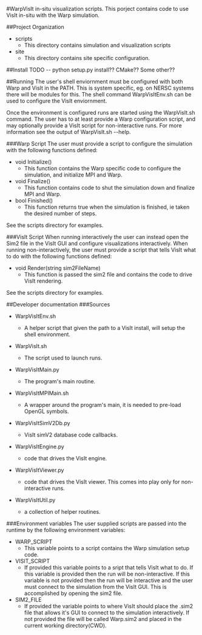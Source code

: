 #WarpVisIt in-situ visualization scripts.
This porject contains code to use VisIt in-situ with the Warp simulation.

##Project Organization
* scripts
    * This directory contains simulation and visualization scripts
* site
    * This directory contains site specific configuration.

##Install
TODO -- python setup.py install?? CMake?? Some other??

##Running
The user's shell enviornment must be configured with both Warp and VisIt in the PATH. This is system specific, eg. on NERSC systems there will be modules for this. The shell command WarpVisItEnv.sh can be used to configure the VisIt enviornment.

Once the environment is configured runs are started using the WarpVisIt.sh command. The user has to at least provide a Warp configuration script, and may optionally provide a VisIt script for non-interactive runs. For more information see the output of WarpVisIt.sh --help.

###Warp Script
The user must provide a script to configure the simulation with the following functions defined:

* void Initialize()
    * This function contains the Warp specific code to configure the simulation, and initialize MPI and Warp.
* void Finalize()
    * This function contains code to shut the simulation down and finalize MPI and Warp.
* bool Finished()
    * This function returns true when the simulation is finished, ie taken the desired number of steps.

See the scripts directory for examples.

###VisIt Script
When running interactively the user can instead open the Sim2 file in the VisIt GUI and configure visualizations interactively. When running non-interactively, the user must provide a script that tells VisIt what to do with the following functions defined:

* void Render(string sim2FileName)
    * This function is passed the sim2 file and contains the code to drive VisIt rendering.

See the scripts directory for examples.

##Developer documentation
###Sources
* WarpVisItEnv.sh
    * A helper script that given the path to a VisIt install, will setup the shell environment.

* WarpVisIt.sh
    * The script used to launch runs.

* WarpVisItMain.py
    * The program's main routine.

* WarpVisItMPIMain.sh
    * A wrapper around the program's main, it is needed to pre-load OpenGL symbols.

* WarpVisItSimV2Db.py
    * VisIt simV2 database code callbacks.

* WarpVisItEngine.py
    * code that drives the VisIt engine.

* WarpVisItViewer.py
    * code that drives the VisIt viewer. This comes into play only for non-interactive runs.

* WarpVisItUtil.py
    * a collection of helper routines.

###Environment variables
The user supplied scripts are passed into the runtime by the following environment variables:

* WARP_SCRIPT
    * This variable points to a script contains the Warp simulation setup code.
* VISIT_SCRIPT
    * If provided this variable points to a sript that tells VisIt what to do. If this variable is provided then the run will be non-interactive. If this variable is not provided then the run will be interactive and the user must connect to the simulation from the VisIt GUI. This is accomplished by opening the sim2 file.
* SIM2_FILE
    * If provided the variable points to where VisIt should place the .sim2 file that allows it's GUI to connect to the simulation interactively. If not provided the file will be called Warp.sim2 and placed in the current working directory(CWD).
